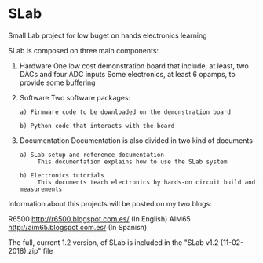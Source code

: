 # SLab
Small Lab project for low buget on hands electronics learning

SLab is composed on three main components:

1) Hardware
    One low cost demonstration board that include, at least, two DACs and four ADC inputs
    Some electronics, at least 6 opamps, to provide some buffering
    
2) Software
    Two software packages:
    
       a) Firmware code to be downloaded on the demonstration board
       
       b) Python code that interacts with the board
       
3) Documentation
    Documentation is also divided in two kind of documents
    
       a) SLab setup and reference documentation
            This documentation explains how to use the SLab system
            
       b) Electronics tutorials
            This documents teach electronics by hands-on circuit build and measurements
            
Information about this projects will be posted on my two blogs:

   R6500 http://r6500.blogspot.com.es/ (In English)
   AIM65 http://aim65.blogspot.com.es/ (In Spanish)
   
The full, current 1.2 version, of SLab is included in the "SLab v1.2 (11-02-2018).zip" file    
